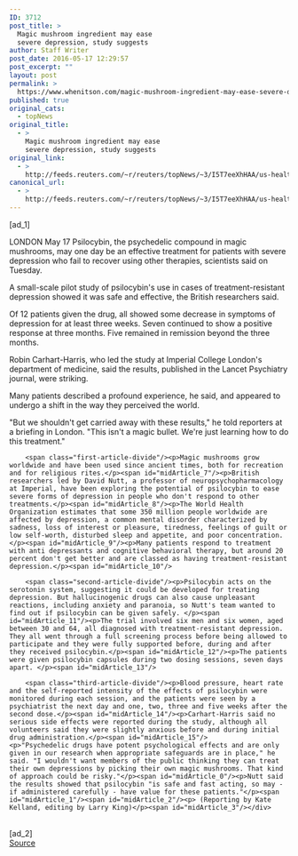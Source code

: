 ```yaml
---
ID: 3712
post_title: >
  Magic mushroom ingredient may ease
  severe depression, study suggests
author: Staff Writer
post_date: 2016-05-17 12:29:57
post_excerpt: ""
layout: post
permalink: >
  https://www.whenitson.com/magic-mushroom-ingredient-may-ease-severe-depression-study-suggests/
published: true
original_cats:
  - topNews
original_title:
  - >
    Magic mushroom ingredient may ease
    severe depression, study suggests
original_link:
  - >
    http://feeds.reuters.com/~r/reuters/topNews/~3/I5T7eeXhHAA/us-health-depression-mushrooms-idUSKCN0Y816C
canonical_url:
  - >
    http://feeds.reuters.com/~r/reuters/topNews/~3/I5T7eeXhHAA/us-health-depression-mushrooms-idUSKCN0Y816C
---
```

 [ad_1]
<br><div id="articleText">
<span id="midArticle_start"/>

<span id="midArticle_0"/><span class="focusParagraph" readability="7"><p><span class="articleLocation">LONDON</span> May 17 Psilocybin, the psychedelic compound in magic mushrooms, may one day be an effective treatment for patients with severe depression who fail to recover using other therapies, scientists said on Tuesday.</p></span><span id="midArticle_1"/><p>A small-scale pilot study of psilocybin's use in cases of treatment-resistant depression showed it was safe and effective, the British researchers said.</p><span id="midArticle_2"/><p>Of 12 patients given the drug, all showed some decrease in symptoms of depression for at least three weeks. Seven continued to show a positive response at three months. Five remained in remission beyond the three months.</p><span id="midArticle_3"/><p>Robin Carhart-Harris, who led the study at Imperial College London's department of medicine, said the results, published in the Lancet Psychiatry journal, were striking. </p><span id="midArticle_4"/><p>Many patients described a profound experience, he said, and appeared to undergo a shift in the way they perceived the world.</p><span id="midArticle_5"/><p>"But we shouldn't get carried away with these results," he told reporters at a briefing in London. "This isn't a magic bullet. We're just learning how to do this treatment."</p><span id="midArticle_6"/>
        
        <span class="first-article-divide"/><p>Magic mushrooms grow worldwide and have been used since ancient times, both for recreation and for religious rites.</p><span id="midArticle_7"/><p>British researchers led by David Nutt, a professor of neuropsychopharmacology at Imperial, have been exploring the potential of psilocybin to ease severe forms of depression in people who don't respond to other treatments.</p><span id="midArticle_8"/><p>The World Health Organization estimates that some 350 million people worldwide are affected by depression, a common mental disorder characterized by sadness, loss of interest or pleasure, tiredness, feelings of guilt or low self-worth, disturbed sleep and appetite, and poor concentration. </p><span id="midArticle_9"/><p>Many patients respond to treatment with anti depressants and cognitive behavioral therapy, but around 20 percent don't get better and are classed as having treatment-resistant depression.</p><span id="midArticle_10"/>
        
        <span class="second-article-divide"/><p>Psilocybin acts on the serotonin system, suggesting it could be developed for treating depression. But hallucinogenic drugs can also cause unpleasant reactions, including anxiety and paranoia, so Nutt's team wanted to find out if psilocybin can be given safely. </p><span id="midArticle_11"/><p>The trial involved six men and six women, aged between 30 and 64, all diagnosed with treatment-resistant depression. They all went through a full screening process before being allowed to participate and they were fully supported before, during and after they received psilocybin.</p><span id="midArticle_12"/><p>The patients were given psilocybin capsules during two dosing sessions, seven days apart. </p><span id="midArticle_13"/>
        
        <span class="third-article-divide"/><p>Blood pressure, heart rate and the self-reported intensity of the effects of psilocybin were monitored during each session, and the patients were seen by a psychiatrist the next day and one, two, three and five weeks after the second dose.</p><span id="midArticle_14"/><p>Carhart-Harris said no serious side effects were reported during the study, although all volunteers said they were slightly anxious before and during initial drug administration.</p><span id="midArticle_15"/><p>"Psychedelic drugs have potent psychological effects and are only given in our research when appropriate safeguards are in place," he said. "I wouldn't want members of the public thinking they can treat their own depressions by picking their own magic mushrooms. That kind of approach could be risky."</p><span id="midArticle_0"/><p>Nutt said the results showed that psilocybin "is safe and fast acting, so may - if administered carefully - have value for these patients."</p><span id="midArticle_1"/><span id="midArticle_2"/><p> (Reporting by Kate Kelland, editing by Larry King)</p><span id="midArticle_3"/></div>
<br>[ad_2]
<br><a href="http://feeds.reuters.com/~r/reuters/topNews/~3/I5T7eeXhHAA/us-health-depression-mushrooms-idUSKCN0Y816C">Source </a>
